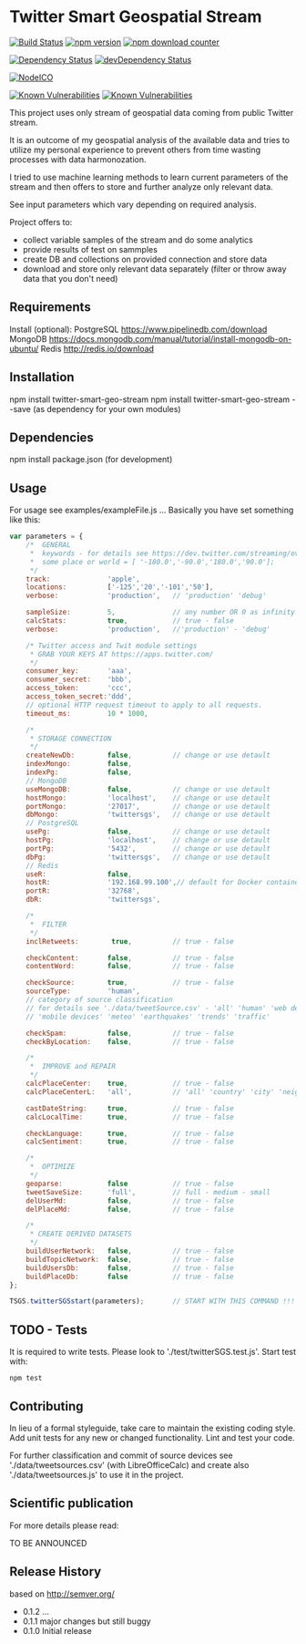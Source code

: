 Twitter Smart Geospatial Stream
=========

[![Build Status](https://travis-ci.org/SummerWish/twitter-smart-geo-stream.svg?branch=master)](https://travis-ci.org/dkocich/twitter-smart-geo-stream)
[![npm version](https://img.shields.io/npm/v/twitter-smart-geo-stream.svg)](https://www.npmjs.com/package/twitter-smart-geo-stream) [![npm download counter](https://img.shields.io/npm/dm/twitter-smart-geo-stream.svg)](https://www.npmjs.com/package/twitter-smart-geo-stream)

[![Dependency Status](https://david-dm.org/dkocich/twitter-smart-geo-stream.svg)](https://david-dm.org/dkocich/twitter-smart-geo-stream) [![devDependency Status](https://david-dm.org/dkocich/twitter-smart-geo-stream/dev-status.svg)](https://david-dm.org/dkocich/twitter-smart-geo-stream#info=devDependencies)

[![NodeICO](https://nodei.co/npm/twitter-smart-geo-stream.png?downloads=true&downloadRank=true&stars=true)](https://www.npmjs.com/twitter-smart-geo-stream)

[![Known Vulnerabilities](https://snyk.io/test/npm/twitter-smart-geo-stream/badge.svg)](https://snyk.io/test/npm/twitter-smart-geo-stream)
[![Known Vulnerabilities](https://snyk.io/test/github/dkocich/twitter-smart-geo-stream/badge.svg)](https://snyk.io/test/github/dkocich/twitter-smart-geo-stream)

This project uses only stream of geospatial data coming from public Twitter stream.

It is an outcome of my geospatial analysis of the available data and tries to utilize my personal experience to prevent others from time wasting processes with data harmonozation.

I tried to use machine learning methods to learn current parameters of the stream and then offers to store and further analyze only relevant data.

See input parameters which vary depending on required analysis.

Project offers to:
- collect variable samples of the stream and do some analytics
- provide results of test on sammples
- create DB and collections on provided connection and store data
- download and store only relevant data separately (filter or throw away data that you don't need)

## Requirements
Install (optional):
 PostgreSQL     https://www.pipelinedb.com/download
 MongoDB        https://docs.mongodb.com/manual/tutorial/install-mongodb-on-ubuntu/
 Redis          http://redis.io/download

## Installation
  npm install twitter-smart-geo-stream
  npm install twitter-smart-geo-stream --save (as dependency for your own modules)

## Dependencies

  npm install package.json (for development)

## Usage

For usage see examples/exampleFile.js ... Basically you have set something like this:

```javascript
var parameters = {
    /*  GENERAL
     *  keywords - for details see https://dev.twitter.com/streaming/overview/request-parameters#track
     *  some place or world = [ '-180.0','-90.0','180.0','90.0'];
     */
    track:              'apple',
    locations:          ['-125','20','-101','50'],
    verbose:            'production',   // 'production' 'debug'

    sampleSize:         5,              // any number OR 0 as infinity
    calcStats:          true,           // true - false
    verbose:            'production',   //'production' - 'debug'

    /* Twitter access and Twit module settings
     * GRAB YOUR KEYS AT https://apps.twitter.com/
     */
    consumer_key:       'aaa',
    consumer_secret:    'bbb',
    access_token:       'ccc',
    access_token_secret:'ddd',
    // optional HTTP request timeout to apply to all requests.
    timeout_ms:         10 * 1000,

    /*
     * STORAGE CONNECTION
     */
    createNewDb:        false,          // change or use detault
    indexMongo:         false,
    indexPg:            false,
    // MongoDB
    useMongoDB:         false,          // change or use detault
    hostMongo:          'localhost',    // change or use detault
    portMongo:          '27017',        // change or use detault
    dbMongo:            'twittersgs',   // change or use detault
    // PostgreSQL
    usePg:              false,          // change or use detault
    hostPg:             'localhost',    // change or use detault
    portPg:             '5432',         // change or use detault
    dbPg:               'twittersgs',   // change or use detault
    // Redis
    useR:               false,
    hostR:              '192.168.99.100',// default for Docker container, otherwise 127.0.0.1:6379
    portR:              '32768',
    dbR:                'twittersgs',

    /*
     *  FILTER
     */
    inclRetweets:        true,          // true - false

    checkContent:       false,          // true - false
    contentWord:        false,          // true - false

    checkSource:        true,           // true - false
    sourceType:         'human',
    // category of source classification
    // for details see './data/tweetSource.csv' - 'all' 'human' 'web device'
    // 'mobile devices' 'meteo' 'earthquakes' 'trends' 'traffic'

    checkSpam:          false,          // true - false
    checkByLocation:    false,          // true - false

    /*
     *  IMPROVE and REPAIR
     */
    calcPlaceCenter:    true,           // true - false
    calcPlaceCenterL:   'all',          // 'all' 'country' 'city' 'neighbourhood' 'poi'

    castDateString:     true,           // true - false
    calcLocalTime:      true,           // true - false

    checkLanguage:      true,           // true - false
    calcSentiment:      true,           // true - false

    /*
     *  OPTIMIZE
     */
    geoparse:           false           // true - false
    tweetSaveSize:      'full',         // full - medium - small
    delUserMd:          false,          // true - false
    delPlaceMd:         false,          // true - false

    /*
     * CREATE DERIVED DATASETS
     */
    buildUserNetwork:   false,          // true - false
    buildTopicNetwork:  false,          // true - false
    buildUsersDb:       false,          // true - false
    buildPlaceDb:       false           // true - false
};

TSGS.twitterSGSstart(parameters);       // START WITH THIS COMMAND !!!
```

## TODO - Tests

It is required to write tests. Please look to './test/twitterSGS.test.js'. Start test with:

    npm test

## Contributing

In lieu of a formal styleguide, take care to maintain the existing coding style.
Add unit tests for any new or changed functionality. Lint and test your code.

For further classification and commit of source devices see './data/tweetsources.csv' (with LibreOfficeCalc) and create also './data/tweetsources.js' to use it in the project.

## Scientific publication

For more details please read:

TO BE ANNOUNCED


## Release History

based on http://semver.org/

* 0.1.2 ...
* 0.1.1 major changes but still buggy
* 0.1.0 Initial release

